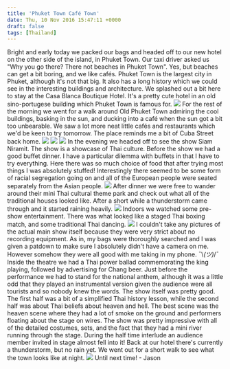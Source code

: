 ```yaml
---
title: 'Phuket Town Café Town'
date: Thu, 10 Nov 2016 15:47:11 +0000
draft: false
tags: [Thailand]
---
```


Bright and early today we packed our bags and headed off to our new hotel on the other side of the island, in Phuket Town. Our taxi driver asked us "Why you go there? There not beaches in Phuket Town". Yes, but beaches can get a bit boring, and we like cafés. Phuket Town is the largest city in Phuket, although it's not that big. It also has a long history which we could see in the interesting buildings and architecture. We splashed out a bit here to stay at the Casa Blanca Boutique Hotel. It's a pretty cute hotel in an old sino-portugese building which Phuket Town is famous for. [![](http://jovialdragon.files.wordpress.com/2016/11/wp-image-1588536598jpg.jpg)](http://jovialdragon.files.wordpress.com/2016/11/wp-image-1588536598jpg.jpg) For the rest of the morning we went for a walk around Old Phuket Town admiring the cool buildings, basking in the sun, and ducking into a café when the sun got a bit too unbearable. We saw a lot more neat little cafés and restaurants which we'd be keen to try tomorrow. The place reminds me a bit of Cuba Street back home. [![](http://jovialdragon.files.wordpress.com/2016/11/wp-image-809599506jpg.jpg)](http://jovialdragon.files.wordpress.com/2016/11/wp-image-809599506jpg.jpg) [![](http://jovialdragon.files.wordpress.com/2016/11/wp-image-849963513jpg.jpg)](http://jovialdragon.files.wordpress.com/2016/11/wp-image-849963513jpg.jpg) [![](http://jovialdragon.files.wordpress.com/2016/11/wp-image-1856023644jpg.jpg)](http://jovialdragon.files.wordpress.com/2016/11/wp-image-1856023644jpg.jpg) In the evening we headed off to see the show Siam Niramit. The show is a showcase of Thai culture. Before the show we had a good buffet dinner. I have a particular dilemma with buffets in that I have to try everything. Here there was so much choice of food that after trying most things I was absolutely stuffed! Interestingly there seemed to be some form of racial segregation going on and all of the European people were seated separately from the Asian people. [![](http://jovialdragon.files.wordpress.com/2016/11/wp-image-1973446406jpg.jpg)](http://jovialdragon.files.wordpress.com/2016/11/wp-image-1973446406jpg.jpg) After dinner we were free to wander around their mini Thai cultural theme park and check out what all of the traditional houses looked like. After a short while a thunderstorm came through and it started raining heavily. [![](http://jovialdragon.files.wordpress.com/2016/11/wp-image-103330078jpg.jpg)](http://jovialdragon.files.wordpress.com/2016/11/wp-image-103330078jpg.jpg) Indoors we watched some pre-show entertainment. There was what looked like a staged Thai boxing match, and some traditional Thai dancing. [![](http://jovialdragon.files.wordpress.com/2016/11/wp-image-199202855jpg.jpg)](http://jovialdragon.files.wordpress.com/2016/11/wp-image-199202855jpg.jpg) I couldn't take any pictures of the actual main show itself because they were very strict about no recording equipment. As in, my bags were thoroughly searched and I was given a patdown to make sure I absolutely didn't have a camera on me. However somehow they were all good with me taking in my phone. ¯\\_(ツ)_/¯ Inside the theatre we had a Thai power ballad commemorating the king playing, followed by advertising for Chang beer. Just before the performance we had to stand for the national anthem, although it was a little odd that they played an instrumental version given the audience were all tourists and so nobody knew the words. The show itself was pretty good. The first half was a bit of a simplified Thai history lesson, while the second half was about Thai beliefs about heaven and hell. The best scene was the heaven scene where they had a lot of smoke on the ground and performers floating about the stage on wires. The show was pretty impressive with all of the detailed costumes, sets, and the fact that they had a mini river running through the stage. During the half time interlude an audience member invited in stage almost fell into it! Back at our hotel there's currently a thunderstorm, but no rain yet. We went out for a short walk to see what the town looks like at night. [![](http://jovialdragon.files.wordpress.com/2016/11/wp-image-718646776jpg.jpg)](http://jovialdragon.files.wordpress.com/2016/11/wp-image-718646776jpg.jpg) Until next time! - Jason